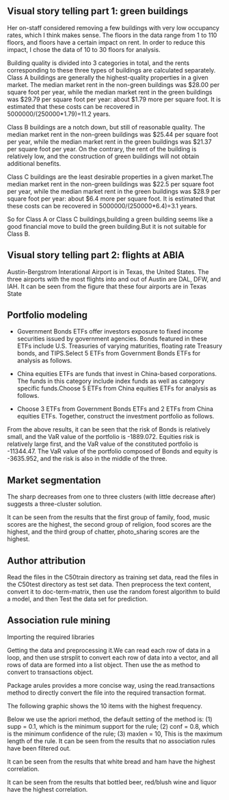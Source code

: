 ## Visual story telling part 1: green buildings

Her on-staff considered removing a few buildings with very low occupancy rates, which I think makes sense. The floors in the data range from 1 to 110 floors, and floors have a certain impact on rent. In order to reduce this impact, I chose the data of 10 to 30 floors for analysis.


 Building quality is divided into 3 categories in total, and the rents corresponding to these three types of buildings are calculated separately. Class A buildings are generally the highest-quality properties in a given market. The median market rent in the non-green buildings was $\$$28.00 per square foot per year, while the median market rent in the green buildings was $\$$29.79 per square foot per year: about $1.79 more per square foot. It is estimated that these costs can be recovered in 5000000/(250000*1.79)=11.2 years.

 Class B buildings are a notch down, but still of reasonable quality. The median market rent in the non-green buildings was $\$$25.44 per square foot per year, while the median market rent in the green buildings was $\$$21.37 per square foot per year. On the contrary, the rent of the building is relatively low, and the construction of green buildings will not obtain additional benefits.

 Class C buildings are the least desirable properties in a given market.The median market rent in the non-green buildings was $\$$22.5 per square foot per year, while the median market rent in the green buildings was $\$$28.9 per square foot per year: about $6.4 more per square foot. It is estimated that these costs can be recovered in 5000000/(250000*6.4)=3.1 years.


So for Class A or Class C buildings,building a green building seems like a good financial move to build the green building.But it is not suitable for Class B.

## Visual story telling part 2: flights at ABIA

Austin-Bergstrom Interational Airport is in Texas, the United States. The three airports with the most flights into and out of Austin are DAL, DFW, and IAH. It can be seen from the figure that these four airports are in Texas State


## Portfolio modeling

- Government Bonds ETFs offer investors exposure to fixed income securities issued by government agencies. Bonds featured in these ETFs include U.S. Treasuries of varying maturities, floating rate Treasury bonds, and TIPS.Select 5 ETFs from Government Bonds ETFs for analysis as follows.

- China equities ETFs are funds that invest in China-based corporations. The funds in this category include index funds as well as category specific funds.Choose 5 ETFs from China equities ETFs for analysis as follows.

- Choose 3 ETFs from Government Bonds ETFs and 2 ETFs from China equities ETFs. Together, construct the investment portfolio as follows.

From the above results, it can be seen that the risk of Bonds is relatively small, and the VaR value of the portfolio is -1889.072. Equities risk is relatively large first, and the VaR value of the constituted portfolio is -11344.47. The VaR value of the portfolio composed of Bonds and equity is -3635.952, and the risk is also in the middle of the three.


## Market segmentation


 The sharp decreases from one to three clusters (with little decrease after) suggests a three-cluster solution.
 
It can be seen from the results that the first group of family, food, music scores are the highest, the second group of religion, food scores are the highest, and the third group of chatter, photo_sharing scores are the highest.

## Author attribution

Read the files in the C50train directory as training set data, read the files in the C50test directory as test set data. Then preprocess the text content, convert it to doc-term-matrix, then use the random forest algorithm to build a model, and then Test the data set for prediction.

## Association rule mining

Importing the required libraries

Getting the data and preprocessing it.We can read each row of data in a loop, and then use strsplit to convert each row of data into a vector, and all rows of data are formed into a list object. Then use the as method to convert to transactions object.

Package arules provides a more concise way, using the read.transactions method to directly convert the file into the required transaction format.

The following graphic shows the 10 items with the highest frequency.

Below we use the apriori method, the default setting of the method is: (1) supp = 0.1, which is the minimum support for the rule; (2) conf = 0.8, which is the minimum confidence of the rule; (3) maxlen = 10, This is the maximum length of the rule. It can be seen from the results that no association rules have been filtered out.

It can be seen from the results that white bread and ham have the highest correlation.

It can be seen from the results that bottled beer, red/blush wine and liquor have the highest correlation.